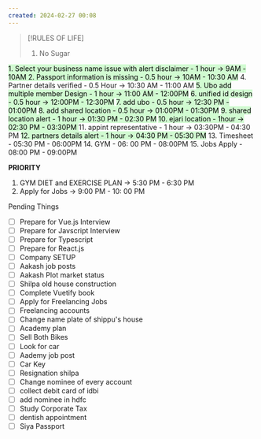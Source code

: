 ```yaml
---
created: 2024-02-27 00:08
---
```


> [!RULES OF LIFE]
>
> 1. No Sugar
> 


<mark style="background: #BBFABBA6;">1. Select your business name issue with alert disclaimer - 1 hour -> 9AM - 10AM
</mark>
<mark style="background: #BBFABBA6;">2. Passport information is missing - 0.5 hour -> 10AM - 10:30 AM</mark>
4. Partner details verified - 0.5 Hour -> 10:30 AM - 11:00 AM
<mark style="background: #BBFABBA6;">5. Ubo add multiple member Design - 1 hour -> 11:00 AM - 12:00PM</mark>
<mark style="background: #BBFABBA6;">6. unified id design - 0.5 hour -> 12:00PM - 12:30PM</mark>
<mark style="background: #BBFABBA6;">7. add ubo - 0.5 hour -> 12:30 PM - 01:00PM</mark>
<mark style="background: #BBFABBA6;">8. add shared location - 0.5 hour -> 01:00PM - 01:30PM</mark>
<mark style="background: #BBFABBA6;">9. shared location alert - 1 hour -> 01:30 PM - 02:30 PM</mark>
<mark style="background: #BBFABBA6;">10. ejari location - 1hour -> 02:30 PM - 03:30PM </mark>
11. appint representative - 1 hour -> 03:30PM - 04:30 PM
<mark style="background: #BBFABBA6;">12. partners details alert - 1 hour -> 04:30 PM - 05:30 PM</mark>
13. Timesheet - 05:30 PM - 06:00PM
14. GYM - 06: 00 PM - 08:00PM
15. Jobs Apply - 08:00 PM - 09:00PM

**PRIORITY**

1. GYM DIET and EXERCISE PLAN -> 5:30 PM - 6:30 PM
2. Apply for Jobs -> 9:00 PM - 10: 00 PM

Pending Things

- [ ] Prepare for Vue.js Interview
- [ ] Prepare for Javscript Interview
- [ ] Prepare for Typescript
- [ ] Prepare for React.js
- [ ] Company SETUP
- [ ] Aakash job posts
- [ ] Aakash Plot market status
- [ ] Shilpa old house construction
- [ ] Complete Vuetify book
- [ ] Apply for Freelancing Jobs
- [ ] Freelancing accounts
- [ ] Change name plate of shippu's house 
- [ ] Academy plan 
- [ ] Sell Both Bikes
- [ ] Look for car
- [ ] Aademy job post
- [ ] Car Key 
- [ ] Resignation shilpa
- [ ] Change nominee of every account
- [ ] collect debit card of idbi
- [ ] add nominee in hdfc 
- [ ] Study Corporate Tax
- [ ] dentish appointment
- [ ] Siya Passport